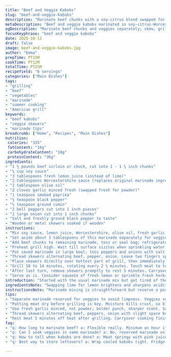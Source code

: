 ```yaml
---
title: "Beef and Veggie Kabobs"
slug: "beef-and-veggie-kabobs"
description: "Marinate beef chunks with a soy-citrus blend swapped for Worcestershire. Grill with peppers and onions soaked briefly in leftover marinade. Flip every few minutes, watch for char on edges and meat's firmness. Timing flexible but trust senses over clock. Serves 6, balanced macros with solid protein and moderate fat, fiber from veggies. Salt and peppers adjust seasoning. A little garlic powder switched for fresh minced; sharper kick with caramelizing onion and pepper aromas. Grill on medium-high once searing starts. Visual cues more than timers. Skewers threaded alternating meat and vegetables for even cook and flavor. Intuition key to avoid dry meat or raw pepper crunch."
metaDescription: "Beef and veggie kabobs marinated in soy-citrus-Worcestershire mix grilled medium-high. Balanced protein, fresh garlic, charred edges, and pepper-onion contrast serve 6."
ogDescription: "Marinate beef chunks and veggies separately; skew, grill 10-14 min with flips. Watch sizzle, edges char, springy meat for medium. Bold garlic, lemon brightness."
focusKeyphrase: "beef and veggie kabobs"
date: 2025-10-12
draft: false
image: beef-and-veggie-kabobs.jpg
author: "Emma"
prepTime: PT15M
cookTime: PT12M
totalTime: PT25M
recipeYield: "6 servings"
categories: ["Main Dishes"]
tags:
- "grilling"
- "beef"
- "vegetables"
- "marinade"
- "summer cooking"
- "American grill"
keywords:
- "beef kabobs"
- "veggie skewers"
- "marinade tips"
breadcrumb: ["Home", "Recipes", "Main Dishes"]
nutrition: 
 calories: "335"
 fatContent: "16g"
 carbohydrateContent: "10g"
 proteinContent: "36g"
ingredients:
- "1 ½ pounds beef sirloin or chuck, cut into 1 - 1 ¼ inch chunks"
- "¼ cup soy sauce"
- "3 tablespoons fresh lemon juice (instead of lime)"
- "2 tablespoons Worcestershire sauce (replaces original marinade ingredient)"
- "1 tablespoon olive oil"
- "2 cloves garlic minced fresh (swapped fresh for powder)"
- "1 teaspoon smoked paprika"
- "¼ teaspoon black pepper"
- "½ teaspoon ground cumin"
- "2 bell peppers cut into 1 inch pieces"
- "1 large onion cut into 1 inch chunks"
- "Salt and freshly ground black pepper to taste"
- "Wooden or metal skewers soaked if wooden"
instructions:
- "Mix soy sauce, lemon juice, Worcestershire, olive oil, fresh garlic, smoked paprika, black pepper, cumin thoroughly in a bowl or large zip-close bag."
- "Set aside about 3 tablespoons of this marinade separately for veggies later. Keep cool."
- "Add beef chunks to remaining marinade, toss or seal bag; refrigerate 45 minutes to 22 hours. Longer breaks down fibers, but don’t overdo or meat gets mushy."
- "Preheat grill high. Wait till surface sizzles when sprinkling water. Pat meat dry slightly to get good sear; moisture kills crust."
- "Put saved marinade in large bowl; toss peppers and onions with salt, pepper, stir. Don’t soak veggies too long or flavor dilutes."
- "Thread skewers alternating beef, pepper, onion. Leave two fingers space between pieces for even heat."
- "Place skewers directly over hottest part of grill, then immediately reduce heat to medium-high. Avoid flame-ups; flare-ups char bitter, not good."
- "Grill 10 to 14 minutes, rotating every 2 ½ minutes. Touch meat to test doneness — firm with a little spring means medium, softish for rare. Peek for edges of veggies getting charred, bubbling juices, sizzling sounds cropping up."
- "After last turn, remove skewers promptly to rest 5 minutes. Carryover cooking finishes gently, juices reabsorb."
- "Serve as is. Consider squeeze of fresh lemon or sprinkle fresh herbs because, why not? Adjust salt after grilling — marinade salt seeps into meat but never enough."
introduction: "Started with the usual marinade mix but got tired of the same flavors so I switched lime for lemon and tossed in Worcestershire instead of one ingredient for a deeper umami hit. Learned the hard way—don’t drown the veggies in marinade or they go limp and flavorless. The timing for marinating beef? Flexible. I prefer one hour minimum but once pushed up to nearly a full day and it tenderized beautifully without falling apart. Grill hot, quick, and watch that crust form. Flip often. Skewers threaded with peppers and onion give great flavor contrast but remember, peppers need just a brief bath in reserved marinade, not a soak. Grill’s heat and the smell of meat and veggies cooking is a sure sign to trust, not timers. Losing track is part of the fun, really."
ingredientsNote: "Swapping lime for lemon brightens and sharpens acidity fresh, less tropical than lime. Worcestershire adds a complex twist replacing a usual soy-heavy note. Fresh garlic punches harder than powder—don’t skip it unless in a pinch. Choosing sirloin or chuck depends on your patience for chew; chuck gets tender over long marinade, sirloin faster but leaner. Keep salt moderate in the marinade since reserved mix for veggies also salted separately. Wood skewers definitely need soaking unless metal—burn potential high otherwise. Peppers and onions – cut uniform for even cook; uneven cuts lead to crunchy oddities or mushy edges. Marinating time flexibility means you can prep ahead but not past 24 hours or texture breaks down aggressively. Store meat in fridge for food safety during marination."
instructionsNote: "Marinade mixing is straightforward but reserve a portion before meat goes in — key for vegetables to infuse flavor without wasting fresh batch. Pat meat dry before grilling — it helps get that satisfying crust. Preheating grill is crucial – check readiness by sprinkling water: if it sizzles vigorously, you’re good. Alternate thread skewers so each bite is balanced, prevents overcooking the veg or undercooking meat. Flipping every 2-3 minutes builds char, avoids flare-ups and uneven cooking. Look for meat firmness; presses springy and juices running pink mean medium rare to medium — check with finger firmness over time, not the clock. Veggies want charred edges, softened interiors, and deep color, avoid soggy raw centers. Rest meat post grill; juices redistribute preventing dryness. Taste and add a squeeze of lemon if needs brightness still, or sprinkle fresh herbs for lifting."
tips:
- "Separate marinade reserved for veggies to avoid limpness. Veggies soak briefly, no drowning. Flavor dilutes fast with long exposure; peppers need quick toss with salt and pepper only. Keep that contrast crisp; skin chars but inside stays firm. Timing crucial here, not exact but watch appearance and aroma more than minutes."
- "Patting meat dry before grilling is key. Moisture kills crust, so blot well after marinating. Sizzle on hot grill tells if surface’s ready. Test with drops of water; sizzle means heat's right. Flip every two to three minutes, quick rotations build char and avoid flare-ups. High heat upfront, then drop to medium-high once skewers hit grill."
- "Use fresh garlic minced, not powder; bolder punch, sharper scent. Swapped lime for lemon to brighten acidity without tropical notes. Worcestershire adds umami depth replacing soy-heavy parts. Choose sirloin for quick cook, chuck for tenderizing slow marinade. Marinade time flexible but under 24 hrs; texture breaks down beyond that, mushy meat."
- "Thread skewers alternating beef, peppers, onion with slight space between pieces. Two finger gaps allow even heat flow, prevent steam traps. Metal skewers don’t need soaking but wood definitely do; soaked wood avoids burning but still needs watchful grilling. Uniform cut sizes on veggies prevent crunchy or mushy bites. Visual cues trump clocks here."
- "Rest meat 5 minutes off heat after grilling. Carryover cooking finishes gently. Juices redistribute, no dryness. Look for firm with spring before removing but type of meat matters. Medium rare edges pink with some juice. Veggies get charred skins but tender inside. Consider fresh lemon squeeze or herbs to brighten final dish but add after to keep fresh notes."
faq:
- "q: How long to marinate beef? a: Flexible really. Minimum an hour if pressed. Up to 22 hours no fallapart. Longer than day meat gets mushy. Texture breaks down fast past 24 hrs. Chuck needs longer for tenderness. Sirloin cooks faster so shorter soak ok."
- "q: Can I soak veggies in same marinade? a: No, reserved marinade only brief toss for peppers and onions. Longer soak makes veggies limp, flavor goes thin. Salt veggies separately. Keep soaking under five minutes max. Otherwise lose crisp texture."
- "q: How to tell when kabobs are done? a: Meat springy with pink juices means medium. Soft for rare. Firm but slight bounce. Veggies charred edges, softened insides. Sizzle sound changes from crackle to quiet near done. Don’t rely on timer only. Touch, smell, look."
- "q: Best way to store leftovers? a: Wrap cooled kabobs tight. Fridge up to three days. Can freeze but texture drops; veggies get soggy. Reheat on grill or pan to restore some char. Marinade meat kept separate, discard if uncooked too long. Real talk: fresh always better but doable."

---
```

